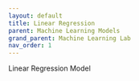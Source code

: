 ```yaml
---
layout: default
title: Linear Regression
parent: Machine Learning Models
grand_parent: Machine Learning Lab
nav_order: 1
---
```

Linear Regression Model
